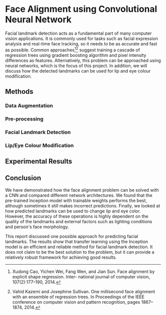 # Face Alignment using Convolutional Neural Network

Facial landmark detection acts as a fundamental part of many computer vision applications. It is commonly used for tasks such as facial expression analysis and real-time face tracking, so it needs to be as accurate and fast as possible. Common approaches[^1][^2] suggest training a cascade of regression trees using gradient boosting algorithm and pixel intensity differences as features. Alternatively, this problem can be approached using neural networks, which is the focus of this project. In addition, we will discuss how the detected landmarks can be used for lip and eye colour modification.

## Methods

### Data Augmentation

### Pre-processing

### Facial Landmark Detection

### Lip/Eye Colour Modification

## Experimental Results

## Conclusion
We have demonstrated how the face alignment problem can be solved with a CNN and compared different network architectures. We found that the pre-trained Inception model with trainable weights performs the best, although sometimes it still makes incorrect predictions. Finally, we looked at how predicted landmarks can be used to change lip and eye color. However, the accuracy of these operations is highly dependent on the quality of the landmarks and external factors such as lighting conditions and person's face morphology.

This report discussed one possible approach for predicting facial landmarks. The results show that transfer learning using the Inception model is an efficient and reliable method for facial landmark detection. It does not claim to be the best solution to the problem, but it can provide a relatively robust framework for achieving good results.

[^1]: Xudong Cao, Yichen Wei, Fang Wen, and Jian Sun. Face alignment by explicit shape regression. Inter-
national journal of computer vision, 107(2):177–190, 2014.
[^2]: Vahid Kazemi and Josephine Sullivan. One millisecond face alignment with an ensemble of regression
trees. In Proceedings of the IEEE conference on computer vision and pattern recognition, pages 1867–
1874, 2014.

